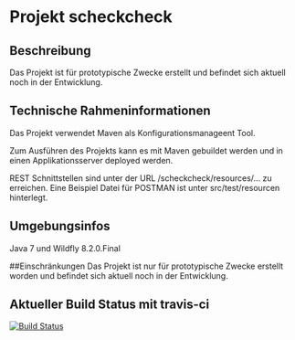 # Projekt scheckcheck

## Beschreibung
Das Projekt ist für prototypische Zwecke erstellt und befindet sich aktuell noch in der Entwicklung.

## Technische Rahmeninformationen
Das Projekt verwendet Maven als Konfigurationsmanageent Tool.

Zum Ausführen des Projekts kann es mit Maven gebuildet werden und in einen Applikationsserver deployed werden.

REST Schnittstellen sind unter der URL <applikations-server>/scheckcheck/resources/... zu erreichen.
Eine Beispiel Datei für POSTMAN ist unter src/test/resourcen hinterlegt.

## Umgebungsinfos
Java 7 und Wildfly 8.2.0.Final

##Einschränkungen
Das Projekt ist nur für prototypische Zwecke erstellt worden und befindet sich aktuell noch in der Entwicklung.

## Aktueller Build Status mit travis-ci
[![Build Status](https://travis-ci.org/satspeedy/scheckcheck.svg?branch=master)](https://travis-ci.org/satspeedy/scheckcheck)



